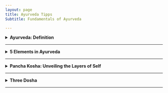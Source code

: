 ```yaml
---
layout: page
title: Ayurveda Tipps
Subtitle: Fundamentals of Ayurveda

---
```


<style type="text/css"> p {margin:0; padding-top:0;} </style>

<details>

<summary style="font-weight:bold;">Ayurveda: Definition </summary> 

<p>
Ayurveda, derived from the Sanskrit words "ayur" (life) and "veda" (science or knowledge), is an ancient holistic healing system that originated in India over 5,000 years ago. It is often referred to as the "science of life" and aims to promote optimal health through a comprehensive approach addressing the mind, body, and spirit.
</p>

<p>
स्वस्थस्य स्वास्थ्य रक्षणम्, आतुरस्य विकार प्रशमनं च!
</p>

<p>
Swasthasya Swasthya Rakshanam, Aturasya Vikar Prashamanam cha!
</p>

<p>
Meaning: (Ayurveda) maintain the well-being of those who are healthy and to alleviate the ailments of those who are ill. Ayurveda's focus extends beyond mere absence of physical disease, emphasizing the maintenance of overall health.
</p>

<p>
The following indicators suggest a state of good health:
</p>

<p>
<b>Agni (अग्नि)</b>: Regular hunger and efficient digestion.</p>

<p>
<b>Mala (मल)</b>: Proper elimination of bodily wastes.</p>

<p>
<b>Nidra (निद्रा)</b>: Quality sleep and refreshed awakening.</p>

<p>
<b>Bala (बल)</b>: Natural strength and robust immunity.</p>

<p>
<b>Manas Prasannata (मनः प्रसन्नता)</b>: Mental tranquility and contentment.</p>

<p>
<b>Ojas (ओजस्)</b>: Stable energy levels throughout the day.</p>

<p>
<b>Dosha Samya (दोष साम्य)</b>: Balance of Vata, Pitta, and Kapha.</p>

<p>
<b>Dhatu Sarata (धातु सारता)</b>: Optimal functioning of tissues and waste products.</p>

<p>
<b>Indriya Prasannata (इन्द्रिय प्रसन्नता)</b>: Well-functioning senses and mental clarity.</p>

<p>
<b>Atma Bodha (आत्म बोध)</b>: Sense of spiritual well-being.</p>

<p>
<b>Ritu Satmya (ऋतु सात्म्य)</b>: Adaptability to seasonal changes.</p>

<p>
<b>Dinacharya (दिनचर्या)</b>: Following a healthy daily routine.</p>

<p>
<b>Sadvritta (सद्वृत्त)</b>: Practicing good conduct and social hygiene.</p>

</details>

---

<details>

<summary style="font-weight:bold;">5 Elements in Ayurveda </summary>
<p>
In the ancient Sanskrit texts of Ayurveda, particularly the Charaka Samhita and Sushruta Samhita, we find profound teachings about the Pancha Mahabhuta - the Five Great Elements. These elements - Akasha (Ether), Vayu (Air), Agni (Fire), Jala (Water), and Prithvi (Earth) - are not merely physical substances, but rather the fundamental principles that govern all of creation.
</p>

<b>Akasha: The Essence of Space (Ether)</b>
<p>
In Ayurveda, Akasha represents space and is associated with the ears and sound. Modern medicine recognizes the importance of cellular spaces and interstitial fluids in maintaining homeostasis. The concept of Akasha may relate to the extracellular matrix and its role in cell signaling and tissue function. The Taittiriya Upanishad speaks of Akasha as the primordial element from which all others emerge. It is described as subtle, all-pervading, and the container for all existence. 
</p>

<b>Vayu: The Breath of Life (Air)</b>
<p>
Vayu governs movement and is linked to the skin and touch. Prana, the vital life force, is a manifestation of Vayu. In Ayurvedic physiology, Vayu governs all bodily movements, from the beating of our hearts to the flow of our thoughts. This element's properties align with our current understanding of the nervous system and cellular respiration. The movement of nerve impulses and the exchange of gases in the lungs exemplify Vayu's principles in action.
</p>

<b>Agni: The Transformative Fire</b>
<p>
Agni is the element of transformation, associated with vision and metabolism. The Charaka Samhita emphasizes its role in digestion, metabolism, and the conversion of food into bodily tissues. In modern physiology, we can draw parallels between Agni and the body's metabolic processes, including enzyme function and the electron transport chain in mitochondria.
</p>

<b>Jala: The Flowing Waters</b>
<p>
Jala represents cohesion and fluidity, connected to taste and bodily fluids. This concept aligns with our understanding of blood plasma, lymph, and the importance of hydration in maintaining cellular function and overall health.
</p>

<b>Prithvi: The Stable Earth</b>
<p>
Prithvi provides structure and stability, associated with smell and solid tissues. In contemporary terms, we can relate this to the musculoskeletal system, connective tissues, and the body's structural components.
</p>

<p>
As we delve deeper into Ayurvedic wisdom, we see how these elements combine to form the three doshas - Vata, Pitta, and Kapha - which are central to Ayurvedic diagnosis and treatment. By working with these elemental principles, Ayurveda offers a profound path to health and self-realization, rooted in the timeless wisdom of ancient India.
</p>

</details>

---

<details>

<summary style="font-weight:bold;">Pancha Kosha: Unveiling the Layers of Self </summary>

<p>
Pancha means "five" in Sanskrit, and Kosha means "sheath" or "layer." The Pancha Koshas are five interconnected layers of our existence, each one more subtle than the last.
</p>

<b>Annamaya Kosha: The Physical Layer</b>
<p>
This is our outermost layer – the physical body we can see and touch. It's called Annamaya because it's nourished by food (Anna). In Ayurveda, we focus on proper nutrition and exercise to keep this layer healthy.
</p>

<b>Pranamaya Kosha: The Energy Layer</b>
<p>
Just beneath our physical body lies our energy body. This layer is all about the life force, or Prana, that animates us. Pranayama (breathing exercises) and yoga asanas work directly with this kosha.
</p>

<b>Manomaya Kosha: The Mental Layer</b>
<p>
Our thoughts, emotions, and sensory experiences make up this layer. It's where our likes, dislikes, and daily mental chatter reside. Meditation and mindfulness practices can help balance this kosha.
</p>

<b>Vijnanamaya Kosha: The Wisdom Layer</b>
<p>
This is our intellectual and intuitive layer. It's where we process information, make decisions, and tap into our higher wisdom. Studying spiritual texts and practicing self-reflection nurtures this kosha.
</p>

<b>Anandamaya Kosha: The Bliss Layer</b>
<p>
The innermost layer is pure bliss. It's our connection to universal consciousness and our true nature. Deep meditation and spiritual practices help us access this layer.
</p>

<img src="https://github.com/user-attachments/assets/7f8a9e1e-2795-4b19-82d7-8e9a9893e17f" alt="Pancha Kosha" class="pic">

<p>
In Ayurveda, true health and happiness come from balancing all these layers. When we only focus on the physical body, we miss out on the deeper aspects of our being that influence our well-being. Remember, the journey through the Pancha Koshas is a lifelong exploration. Be patient and compassionate with yourself as you delve deeper into each layer. With time and practice, you'll discover a profound sense of wholeness and connection to your true self.
</p>

</details>

---

<details>

<summary style="font-weight:bold;">Three Dosha </summary>

<p>
In Ayurveda, "dosha" refers to the three fundamental bodily humors: Vata, Pitta, and Kapha. These doshas govern the body's physiological and psychological functions, and their balance is crucial for maintaining health. The term "dosha" is derived from the Sanskrit word 'dus,' meaning 'to err,' implying a tendency to become imbalanced or faulty. In their balanced state, known as "prakrti," doshas support health and well-being. However, when imbalanced, or in their "vikrti" state, they can disrupt bodily tissues (dhatus) and lead to illness. Each dosha has distinct characteristics and influences different aspects of the body and mind, contributing to an individual's unique constitution.
</p>

<p>
These doshas are not merely abstract concepts but dynamic forces that shape our individual constitutions. Let's explore each dosha in detail:
</p>

<b>Vata: The Energy of Movement</b>
<p>
Vata embodies the elements of air and ether.
Vata is responsible for all movement, motion, and flow throughout the body (both gross and subtle body). It governs all bodily activities, ensuring that processes such as circulation, respiration, and nerve impulses function smoothly.
</p>

<b>Pitta: The Energy of Transformation</b>
<p>
Pitta represents fire and water elements. 
Pitta dosha is associated with metabolism at every level of the body. It governs all transformations, including digestion, absorption, and assimilation, at the organ, tissue, and cellular levels.
</p>

<b>Kapha: The Energy of Structure</b>
<p>
Kapha combines earth and water elements. 
Kapha dosha provides structure and stability to the body. It is involved in building, maintenance, and repair processes, ensuring that every cell, tissue, and organ system is well-structured and supported.
</p>

<b>Balancing the Doshas</b>
<p>
The key to health in Ayurveda lies in maintaining a balance of these doshas. When in equilibrium, they support vitality and well-being. However, imbalances can lead to dis-ease. 
</p>

</details>

---


